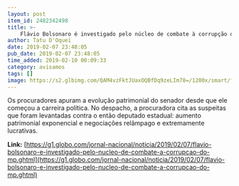 ```yaml
---
layout: post
item_id: 2482342498
title: >-
    Flávio Bolsonaro é investigado pelo núcleo de combate à corrupção do MP
author: Tatu D'Oquei
date: 2019-02-07 23:48:05
pub_date: 2019-02-07 23:48:05
time_added: 2019-02-10 00:09:33
category: avisamos
tags: []
image: https://s2.glbimg.com/QAM4vzFktJUaxOQBfDq9zeLIm78=/1200x/smart/filters:cover():strip_icc()/s02.video.glbimg.com/x720/7364433.jpg
---
```


Os procuradores apuram a evolução patrimonial do senador desde que ele começou a carreira política. No despacho, a procuradora cita as suspeitas que foram levantadas contra o então deputado estadual: aumento patrimonial exponencial e negociações relâmpago e extremamente lucrativas.

**Link:** [https://g1.globo.com/jornal-nacional/noticia/2019/02/07/flavio-bolsonaro-e-investigado-pelo-nucleo-de-combate-a-corrupcao-do-mp.ghtml](https://g1.globo.com/jornal-nacional/noticia/2019/02/07/flavio-bolsonaro-e-investigado-pelo-nucleo-de-combate-a-corrupcao-do-mp.ghtml)

